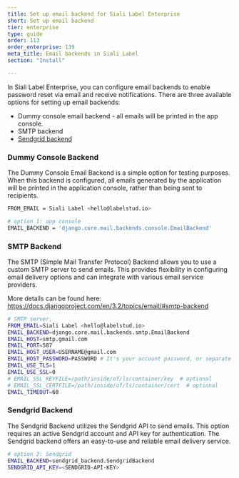 ```yaml
---
title: Set up email backend for Siali Label Enterprise
short: Set up email backend
tier: enterprise
type: guide
order: 113
order_enterprise: 139
meta_title: Email backends in Siali Label 
section: "Install"

---
```


In Siali Label Enterprise, you can configure email backends to enable password reset via email and receive notifications. There are three available options for setting up email backends:
* Dummy console email backend - all emails will be printed in the app console.
* SMTP backend
* [Sendgrid backend](https://sendgrid.com/) 


### Dummy Console Backend 

The Dummy Console Email Backend is a simple option for testing purposes. When this backend is configured, all emails generated by the application will be printed in the application console, rather than being sent to recipients.

```bash
FROM_EMAIL = Siali Label <hello@labelstud.io>

# option 1: app console
EMAIL_BACKEND = 'django.core.mail.backends.console.EmailBackend'
```

### SMTP Backend

The SMTP (Simple Mail Transfer Protocol) Backend allows you to use a custom SMTP server to send emails. This provides flexibility in configuring email delivery options and can integrate with various email service providers.

More details can be found here: https://docs.djangoproject.com/en/3.2/topics/email/#smtp-backend

```bash
# SMTP server, 
FROM_EMAIL=Siali Label <hello@labelstud.io>
EMAIL_BACKEND=django.core.mail.backends.smtp.EmailBackend
EMAIL_HOST=smtp.gmail.com
EMAIL_PORT=587
EMAIL_HOST_USER=USERNAME@gmail.com
EMAIL_HOST_PASSWORD=PASSWORD # It's your account password, or separate application password, if you have 2fa on your google account
EMAIL_USE_TLS=1
EMAIL_USE_SSL=0
# EMAIL_SSL_KEYFILE=/path/inside/of/ls/container/key  # optional
# EMAIL_SSL_CERTFILE=/path/inside/of/ls/container/cert  # optional
EMAIL_TIMEOUT=60
```

### Sendgrid Backend

The Sendgrid Backend utilizes the Sendgrid API to send emails. This option requires an active Sendgrid account and API key for authentication. The Sendgrid backend offers an easy-to-use and reliable email delivery service.

```bash 
# option 2: Sendgrid
EMAIL_BACKEND=sendgrid_backend.SendgridBackend
SENDGRID_API_KEY=<SENDGRID-API-KEY>
```